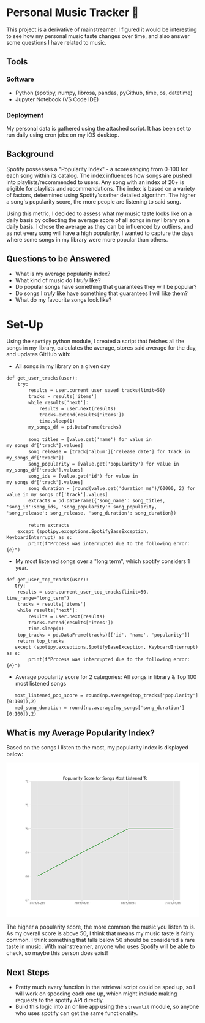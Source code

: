 # Personal Music Tracker 🎹

This project is a derivative of mainstreamer. I figured it would be interesting to see how my personal music taste changes over time, and also answer some questions I have related to music. 

## Tools

### Software 
- Python (spotipy, numpy, librosa, pandas, pyGithub, time, os, datetime)
- Jupyter Notebook (VS Code IDE)

### Deployment
My personal data is gathered using the attached script. It has been set to run daily using cron jobs on my iOS desktop.


## Background
Spotify possesses a "Popularity Index" - a score ranging from 0-100 for each song within its catalog. The index influences how songs are pushed into playlists/recommended to users. Any song with an index of 20+ is eligible for playlists and recommendations. The index is based on a variety of factors, determined using Spotify's rather detailed algorithm. The higher a song's popularity score, the more people are listening to said song.

Using this metric, I decided to assess what my music taste looks like on a daily basis by collecting the average score of all songs in my library on a daily basis. I chose the average as they can be influenced by outliers, and as not every song will have a high popularity, I wanted to capture the days where some songs in my library were more popular than others. 

## Questions to be Answered
- What is my average popularity index?
- What kind of music do I *truly* like? 
- Do popular songs have something that guarantees they will be popular?
- Do songs I *truly* like have something that guarantees I will like them?
- What do my favourite songs look like? 

# Set-Up
Using the `spotipy` python module, I created a script that fetches all the songs in my library, calculates the average, stores said average for the day, and updates GitHub with: 
- All songs in my library on a given day
```
def get_user_tracks(user): 
    try:
        results = user.current_user_saved_tracks(limit=50)
        tracks = results['items']
        while results['next']:
            results = user.next(results)
            tracks.extend(results['items'])
            time.sleep(1)
        my_songs_df = pd.DataFrame(tracks)

        song_titles = [value.get('name') for value in my_songs_df['track'].values]
        song_release = [track['album']['release_date'] for track in my_songs_df['track']]
        song_popularity = [value.get('popularity') for value in my_songs_df['track'].values]
        song_ids = [value.get('id') for value in my_songs_df['track'].values]
        song_duration = [round(value.get('duration_ms')/60000, 2) for value in my_songs_df['track'].values]
        extracts = pd.DataFrame({'song_name': song_titles, 'song_id':song_ids, 'song_popularity': song_popularity, 'song_release': song_release, 'song_duration': song_duration})

        return extracts
    except (spotipy.exceptions.SpotifyBaseException, KeyboardInterrupt) as e: 
        print(f"Process was interrupted due to the following error: {e}")
```

- My most listened songs over a "long term", which spotify considers 1 year.
```
def get_user_top_tracks(user):
   try:
    results = user.current_user_top_tracks(limit=50, time_range="long_term")
    tracks = results['items']
    while results['next']:
        results = user.next(results)
        tracks.extend(results['items'])
        time.sleep(1)
    top_tracks = pd.DataFrame(tracks)[['id', 'name', 'popularity']]
    return top_tracks
   except (spotipy.exceptions.SpotifyBaseException, KeyboardInterrupt) as e: 
        print(f"Process was interrupted due to the following error: {e}")
```
- Average popularity score for 2 categories: All songs in library & Top 100 most listened songs
```
   most_listened_pop_score = round(np.average(top_tracks['popularity'][0:100]),2)
   med_song_duration = round(np.average(my_songs['song_duration'][0:100]),2)

```

## What is my Average Popularity Index? 
Based on the songs I listen to the most, my popularity index is displayed below: 

![Popularity Index Graph, based on Spotify's Popularity Algorithm](plots/Popularity%20Score%20Plot.png)

The higher a popularity score, the more common the music you listen to is. As my overall score is above 50, I think that means my music taste is fairly common. I think something that falls below 50 should be considered a rare taste in music. With mainstreamer, anyone who uses Spotify will be able to check, so maybe this person does exist! 


## Next Steps 
- Pretty much every function in the retrieval script could be sped up, so I will work on speeding each one up, which might include making requests to the spotify API directly. 
- Build this logic into an online app using the `streamlit` module, so anyone who uses spotify can get the same functionality. 
